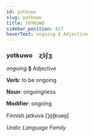 ```yaml
---
id: yotkuwo
slug: yotkuwo
title: YOTKUWO
sidebar_position: 817
hoverText: ongoing § Adjective
---
```


### yotkuwo&emsp;<span kind="abugida">ɀ̆ɔʃʒ</span>

*ongoing* **§** Adjective

**Verb**: to be ongoing

**Noun**: ongoingness

**Modifier**: ongoing

Finnish jatkuva [ˈjɑ̝t̪kuʋɑ̝]

*Uralic Language Family*